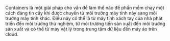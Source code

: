 Containers là một giải pháp cho vấn đề làm thế nào để phần mềm chạy một cách đáng tin cậy khi được chuyển từ môi trường máy tính này sang môi trường máy tính khác. Điều này có thể là từ máy tính xách tay của nhà phát triển đến môi trường thử nghiệm, từ môi trường tiền sản xuất đến môi trường sản xuất và có thể từ máy vật lý trong trung tâm dữ liệu đến máy ảo trên cloud.
